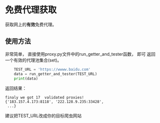 # 免费代理获取
  获取网上的**有效**免费代理。
  
## 使用方法
  非常简单， 直接使用proxy.py文件中的run_getter_and_tester函数， 即可
 返回一个有效的代理池集合(set)。

```python
    TEST_URL = 'https://wwww.baidu.com'
    data = run_getter_and_tester(TEST_URL)
    print(data)
```
返回结果：
```
finaly we got 17  validated proxies!
{'183.157.4.173:8118', '222.128.9.235:33428', 
 ...}

```
建议把TEST_URL改成你的目标爬虫网站
 
 
   

